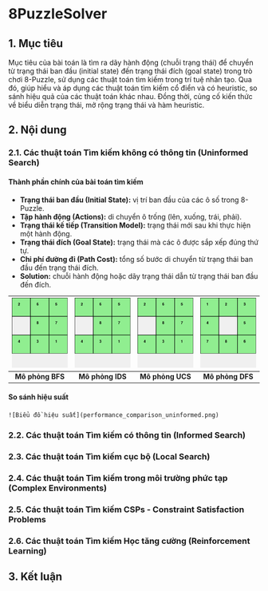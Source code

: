# 8PuzzleSolver

## 1. Mục tiêu

Mục tiêu của bài toán là tìm ra dãy hành động (chuỗi trạng thái) để chuyển từ trạng thái ban đầu (initial state) đến trạng thái đích (goal state) trong trò chơi 8-Puzzle, sử dụng các thuật toán tìm kiếm trong trí tuệ nhân tạo. Qua đó, giúp hiểu và áp dụng các thuật toán tìm kiếm cổ điển và có heuristic, so sánh hiệu quả của các thuật toán khác nhau. Đồng thời, củng cố kiến thức về biểu diễn trạng thái, mở rộng trạng thái và hàm heuristic.

## 2. Nội dung

### 2.1. Các thuật toán Tìm kiếm không có thông tin (Uninformed Search)

#### Thành phần chính của bài toán tìm kiếm

- **Trạng thái ban đầu (Initial State):** vị trí ban đầu của các ô số trong 8-Puzzle.
- **Tập hành động (Actions):** di chuyển ô trống (lên, xuống, trái, phải).
- **Trạng thái kế tiếp (Transition Model):** trạng thái mới sau khi thực hiện một hành động.
- **Trạng thái đích (Goal State):** trạng thái mà các ô được sắp xếp đúng thứ tự.
- **Chi phí đường đi (Path Cost):** tổng số bước di chuyển từ trạng thái ban đầu đến trạng thái đích.
- **Solution:** chuỗi hành động hoặc dãy trạng thái dẫn từ trạng thái ban đầu đến đích.

| <img src="bfs.gif" width="150"/> | <img src="ids.gif" width="150"/> | <img src="ucs.gif" width="150"/> | <img src="dfs.gif" width="150"/> |
|:--------------------------------:|:--------------------------------:|:--------------------------------:|:--------------------------------:|
| **Mô phỏng BFS**                 | **Mô phỏng IDS**                 | **Mô phỏng UCS**                 | **Mô phỏng DFS**                 |
#### So sánh hiệu suất
    ![Biểu đồ hiệu suất](performance_comparison_uninformed.png)

### 2.2. Các thuật toán Tìm kiếm có thông tin (Informed Search)

### 2.3. Các thuật toán Tìm kiếm cục bộ (Local Search)

### 2.4. Các thuật toán Tìm kiếm trong môi trường phức tạp (Complex Environments)

### 2.5. Các thuật toán Tìm kiếm CSPs - Constraint Satisfaction Problems

### 2.6. Các thuật toán Tìm kiếm Học tăng cường (Reinforcement Learning)

## 3. Kết luận
